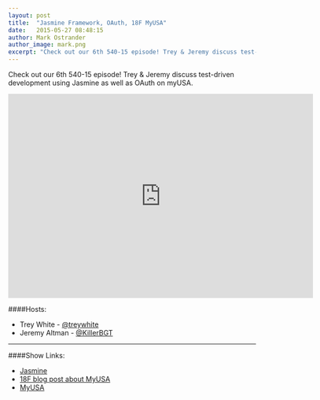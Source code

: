 ```yaml
---
layout: post
title:  "Jasmine Framework, OAuth, 18F MyUSA"
date:   2015-05-27 08:48:15
author: Mark Ostrander
author_image: mark.png
excerpt: "Check out our 6th 540-15 episode! Trey & Jeremy discuss test-driven development using Jasmine as well as OAuth on myUSA. "
---
```


Check out our 6th 540-15 episode! Trey & Jeremy discuss test-driven development using Jasmine as well as OAuth on myUSA. 

<iframe width="620" height="415" src="http://www.youtube.com/embed/TfnuDYI_xLI" frameborder="0"></iframe>

####Hosts:
- Trey White - [@treywhite](https://twitter.com/treywhite)
- Jeremy Altman - [@KillerBGT](https://twitter.com/KillerBGT)

---

####Show Links:
- [Jasmine](http://x.540.io/1GBmvC2)
- [18F blog post about MyUSA](http://x.540.io/1AfXjQk)
- [MyUSA](http://x.540.io/1R4Sei3)

